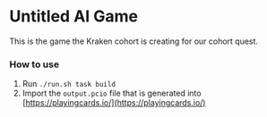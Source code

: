 # Untitled AI Game

This is the game the Kraken cohort is creating for our cohort quest.

### How to use

1. Run `./run.sh task build`
2. Import the `output.pcio` file that is generated into [https://playingcards.io/](https://playingcards.io/)
